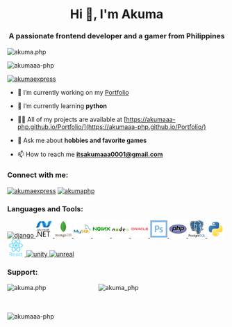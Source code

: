 <h1 align="center">Hi 👋, I'm Akuma</h1>
<h3 align="center">A passionate frontend developer and a gamer from Philippines</h3>
<img align="center" src="https://cdn.discordapp.com/attachments/1039930560535089215/1160267394904764648/badge_1.png?ex=65340a37&is=65219537&hm=0d9eeb202b044c36dcae65ca7401d2b13fbb387a1f590bd72391b1dcfa374c9c&" alt="akuma.php" height="30" width="40" />

<p align="left"> <img src="https://komarev.com/ghpvc/?username=akumaaa-php&label=Profile%20views&color=0e75b6&style=flat" alt="akumaaa-php" /> </p>

<p align="left"> <a href="https://twitter.com/akumaexpress" target="blank"><img src="https://img.shields.io/twitter/follow/akumaexpress?logo=twitter&style=for-the-badge" alt="akumaexpress" /></a> </p>

- 🔭 I’m currently working on my [Portfolio](https://akumaaa-php.github.io/Portfolio/)

- 🌱 I’m currently learning **python**

- 👨‍💻 All of my projects are available at [https://akumaaa-php.github.io/Portfolio/](https://akumaaa-php.github.io/Portfolio/)

- 💬 Ask me about **hobbies and favorite games**

- 📫 How to reach me **itsakumaaa0001@gmail.com**

<h3 align="left">Connect with me:</h3>
<p align="left">
<a href="https://twitter.com/akumaexpress" target="blank"><img align="center" src="https://raw.githubusercontent.com/rahuldkjain/github-profile-readme-generator/master/src/images/icons/Social/twitter.svg" alt="akumaexpress" height="30" width="40" /></a>
<a href="https://fb.com/akumaphp" target="blank"><img align="center" src="https://raw.githubusercontent.com/rahuldkjain/github-profile-readme-generator/master/src/images/icons/Social/facebook.svg" alt="akumaphp" height="30" width="40" /></a>
</p>

<h3 align="left">Languages and Tools:</h3>
<p align="left"> <a href="https://www.djangoproject.com/" target="_blank" rel="noreferrer"> <img src="https://cdn.worldvectorlogo.com/logos/django.svg" alt="django" width="40" height="40"/> </a> <a href="https://dotnet.microsoft.com/" target="_blank" rel="noreferrer"> <img src="https://raw.githubusercontent.com/devicons/devicon/master/icons/dot-net/dot-net-original-wordmark.svg" alt="dotnet" width="40" height="40"/> </a> <a href="https://www.mongodb.com/" target="_blank" rel="noreferrer"> <img src="https://raw.githubusercontent.com/devicons/devicon/master/icons/mongodb/mongodb-original-wordmark.svg" alt="mongodb" width="40" height="40"/> </a> <a href="https://www.mysql.com/" target="_blank" rel="noreferrer"> <img src="https://raw.githubusercontent.com/devicons/devicon/master/icons/mysql/mysql-original-wordmark.svg" alt="mysql" width="40" height="40"/> </a> <a href="https://www.nginx.com" target="_blank" rel="noreferrer"> <img src="https://raw.githubusercontent.com/devicons/devicon/master/icons/nginx/nginx-original.svg" alt="nginx" width="40" height="40"/> </a> <a href="https://nodejs.org" target="_blank" rel="noreferrer"> <img src="https://raw.githubusercontent.com/devicons/devicon/master/icons/nodejs/nodejs-original-wordmark.svg" alt="nodejs" width="40" height="40"/> </a> <a href="https://www.oracle.com/" target="_blank" rel="noreferrer"> <img src="https://raw.githubusercontent.com/devicons/devicon/master/icons/oracle/oracle-original.svg" alt="oracle" width="40" height="40"/> </a> <a href="https://www.photoshop.com/en" target="_blank" rel="noreferrer"> <img src="https://raw.githubusercontent.com/devicons/devicon/master/icons/photoshop/photoshop-line.svg" alt="photoshop" width="40" height="40"/> </a> <a href="https://www.php.net" target="_blank" rel="noreferrer"> <img src="https://raw.githubusercontent.com/devicons/devicon/master/icons/php/php-original.svg" alt="php" width="40" height="40"/> </a> <a href="https://www.postgresql.org" target="_blank" rel="noreferrer"> <img src="https://raw.githubusercontent.com/devicons/devicon/master/icons/postgresql/postgresql-original-wordmark.svg" alt="postgresql" width="40" height="40"/> </a> <a href="https://www.python.org" target="_blank" rel="noreferrer"> <img src="https://raw.githubusercontent.com/devicons/devicon/master/icons/python/python-original.svg" alt="python" width="40" height="40"/> </a> <a href="https://reactjs.org/" target="_blank" rel="noreferrer"> <img src="https://raw.githubusercontent.com/devicons/devicon/master/icons/react/react-original-wordmark.svg" alt="react" width="40" height="40"/> </a> <a href="https://unity.com/" target="_blank" rel="noreferrer"> <img src="https://www.vectorlogo.zone/logos/unity3d/unity3d-icon.svg" alt="unity" width="40" height="40"/> </a> <a href="https://unrealengine.com/" target="_blank" rel="noreferrer"> <img src="https://raw.githubusercontent.com/kenangundogan/fontisto/036b7eca71aab1bef8e6a0518f7329f13ed62f6b/icons/svg/brand/unreal-engine.svg" alt="unreal" width="40" height="40"/> </a> </p>

<h3 align="left">Support:</h3>
<p><a href="https://www.buymeacoffee.com/akuma.php"> <img align="left" src="https://cdn.buymeacoffee.com/buttons/v2/default-yellow.png" height="50" width="210" alt="akuma.php" /></a><a href="https://ko-fi.com/akuma_php"> <img align="left" src="https://cdn.ko-fi.com/cdn/kofi3.png?v=3" height="50" width="210" alt="akuma_php" /></a></p><br><br>

<p>&nbsp;<img align="center" src="https://github-readme-stats.vercel.app/api?username=akumaaa-php&show_icons=true&locale=en" alt="akumaaa-php" /></p>
